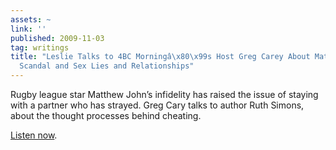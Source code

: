 ```yaml
---
assets: ~
link: ''
published: 2009-11-03
tag: writings
title: "Leslie Talks to 4BC Morningâ\x80\x99s Host Greg Carey About Matthew Johnâ\x80\x99s
  Scandal and Sex Lies and Relationships"
---
```

Rugby league star Matthew John’s infidelity has raised the issue of
staying with a partner who has strayed. Greg Cary talks to author Ruth
Simons, about the thought processes behind cheating.

[Listen now](http://media.mytalk.com.au/4bc/podcasts/lesliecannold.mp3).